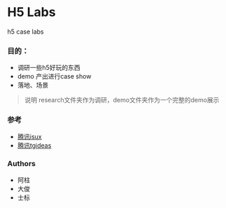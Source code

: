 # H5 Labs
h5 case labs

### 目的：
- 调研一些h5好玩的东西
- demo 产出进行case show
- 落地、场景

> 说明
research文件夹作为调研，demo文件夹作为一个完整的demo展示

### 参考
- [腾讯isux](https://github.com/shibiaoz/h5labs.git)
- [腾讯tgideas](http://tgideas.qq.com/)

### Authors
- 阿柱
- 大俊
- 士标

